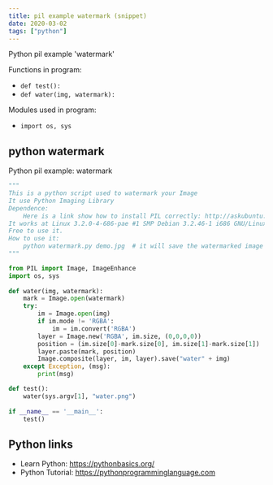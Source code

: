 ```yaml
---
title: pil example watermark (snippet)
date: 2020-03-02
tags: ["python"]
---
```

Python pil example 'watermark'

Functions in program: 
* `def test():`
* `def water(img, watermark):`

Modules used in program: 
* `import os, sys`

## python watermark

Python pil example: watermark

```python
"""
This is a python script used to watermark your Image
It use Python Imaging Library
Dependence:
    Here is a link show how to install PIL correctly: http://askubuntu.com/questions/156484/how-do-i-install-python-imaging-library-pil
It works at Linux 3.2.0-4-686-pae #1 SMP Debian 3.2.46-1 i686 GNU/Linux
Free to use it.
How to use it:
    python watermark.py demo.jpg  # it will save the watermarked image as waterdemo.jpg at current directory. 
"""

from PIL import Image, ImageEnhance
import os, sys
 
def water(img, watermark):
    mark = Image.open(watermark)
    try:
        im = Image.open(img)
        if im.mode != 'RGBA':
            im = im.convert('RGBA')
        layer = Image.new('RGBA', im.size, (0,0,0,0))
        position = (im.size[0]-mark.size[0], im.size[1]-mark.size[1])
        layer.paste(mark, position)
        Image.composite(layer, im, layer).save("water" + img)
    except Exception, (msg):
        print(msg)

def test():
    water(sys.argv[1], "water.png") 
          
if __name__ == '__main__':
    test()


```

## Python links

- Learn Python: https://pythonbasics.org/
- Python Tutorial: https://pythonprogramminglanguage.com
